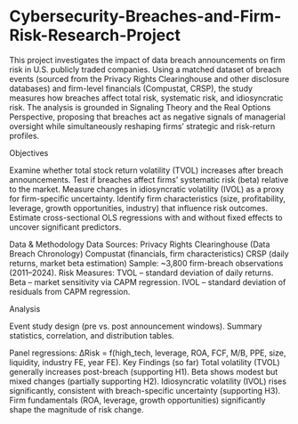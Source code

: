 # Cybersecurity-Breaches-and-Firm-Risk-Research-Project
This project investigates the impact of data breach announcements on firm risk in U.S. publicly traded companies. 
Using a matched dataset of breach events (sourced from the Privacy Rights Clearinghouse and other disclosure databases) and firm-level financials (Compustat, CRSP), the study measures how breaches affect total risk, systematic risk, and idiosyncratic risk.
The analysis is grounded in Signaling Theory and the Real Options Perspective, proposing that breaches act as negative signals of managerial oversight while simultaneously reshaping firms’ strategic and risk-return profiles.


Objectives

Examine whether total stock return volatility (TVOL) increases after breach announcements.
Test if breaches affect firms’ systematic risk (beta) relative to the market.
Measure changes in idiosyncratic volatility (IVOL) as a proxy for firm-specific uncertainty.
Identify firm characteristics (size, profitability, leverage, growth opportunities, industry) that influence risk outcomes.
Estimate cross-sectional OLS regressions with and without fixed effects to uncover significant predictors.


Data & Methodology
Data Sources:
Privacy Rights Clearinghouse (Data Breach Chronology)
Compustat (financials, firm characteristics)
CRSP (daily returns, market beta estimation)
Sample: ~3,800 firm-breach observations (2011–2024).
Risk Measures:
TVOL – standard deviation of daily returns.
Beta – market sensitivity via CAPM regression.
IVOL – standard deviation of residuals from CAPM regression.


Analysis

Event study design (pre vs. post announcement windows).
Summary statistics, correlation, and distribution tables.

Panel regressions:
ΔRisk = f(high_tech, leverage, ROA, FCF, M/B, PPE, size, liquidity, industry FE, year FE).
Key Findings (so far)
Total volatility (TVOL) generally increases post-breach (supporting H1).
Beta shows modest but mixed changes (partially supporting H2).
Idiosyncratic volatility (IVOL) rises significantly, consistent with breach-specific uncertainty (supporting H3).
Firm fundamentals (ROA, leverage, growth opportunities) significantly shape the magnitude of risk change.

